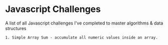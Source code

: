 # Javascript Challenges
A list of all Javascript challenges I've completed to master algorithms & data structures

    1. Simple Array Sum - accumulate all numeric values inside an array.
